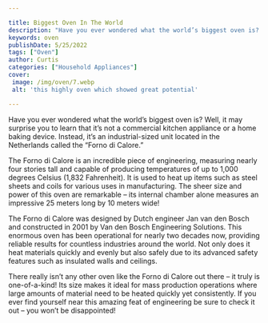 ```yaml
---

title: Biggest Oven In The World
description: "Have you ever wondered what the world’s biggest oven is? Well, it may surprise you to learn that it’s not a commercial kitchen app...learn more about it now"
keywords: oven
publishDate: 5/25/2022
tags: ["Oven"]
author: Curtis
categories: ["Household Appliances"]
cover: 
 image: /img/oven/7.webp
 alt: 'this highly oven which showed great potential'

---
```


Have you ever wondered what the world’s biggest oven is? Well, it may surprise you to learn that it’s not a commercial kitchen appliance or a home baking device. Instead, it’s an industrial-sized unit located in the Netherlands called the “Forno di Calore.”

The Forno di Calore is an incredible piece of engineering, measuring nearly four stories tall and capable of producing temperatures of up to 1,000 degrees Celsius (1,832 Fahrenheit). It is used to heat up items such as steel sheets and coils for various uses in manufacturing. The sheer size and power of this oven are remarkable – its internal chamber alone measures an impressive 25 meters long by 10 meters wide!

The Forno di Calore was designed by Dutch engineer Jan van den Bosch and constructed in 2001 by Van den Bosch Engineering Solutions. This enormous oven has been operational for nearly two decades now, providing reliable results for countless industries around the world. Not only does it heat materials quickly and evenly but also safely due to its advanced safety features such as insulated walls and ceilings.

There really isn’t any other oven like the Forno di Calore out there – it truly is one-of-a-kind! Its size makes it ideal for mass production operations where large amounts of material need to be heated quickly yet consistently. If you ever find yourself near this amazing feat of engineering be sure to check it out – you won’t be disappointed!

